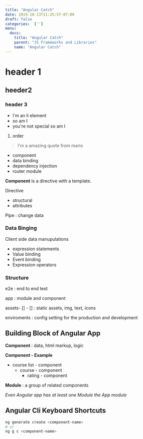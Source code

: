 ```yaml
---
title: "Angular Catch"
date: 2019-10-13T11:25:57-07:00
draft: false
categories:  ['']
menu:
  docs:
    title: "Angular Catch"
    parent: "JS Frameworks and Libraries"
    name: "Angular Catch"
---
```


# header 1

## heeder2

### header 3

-   I'm an li element
-   so am I
-   you're not special so am I

1.  order

> I'm a amazing quote from mario

-   component
-   data binding
-   dependency injection
-   router module

**Component** is a directive with a template.

Directive

-   structural
-   attributes

Pipe : change data

### Data Binging

Client side data manupulations

-   expression statements
-   Value binding
-   Event binding
-   Expression operators

### Structure

e2e
: end to end test

app
: module and component

assets- \[] - \[]
: static assets, img, text, icons

enviroments
: config setting for the production and development

## Building Block of Angular App

**Component**
: data, html markup, logic

**Component - Example**

-   course list - component
    -   course - component
        -   rating - component

**Module**
: a group of related components

_Even Angular app has at least one Module the App module_

## Angular Cli Keyboard Shortcuts

```bash
ng generate create <component-name>
# or
ng g c <component-name>
```
